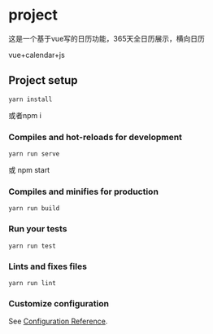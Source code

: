 # project
这是一个基于vue写的日历功能，365天全日历展示，横向日历

vue+calendar+js


## Project setup
```
yarn install
```
或者npm i
### Compiles and hot-reloads for development
```
yarn run serve
```
或
npm start

### Compiles and minifies for production
```
yarn run build
```

### Run your tests
```
yarn run test
```

### Lints and fixes files
```
yarn run lint
```

### Customize configuration
See [Configuration Reference](https://cli.vuejs.org/config/).
